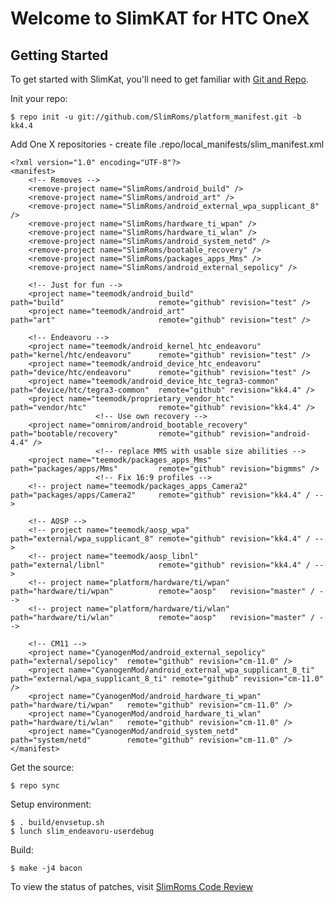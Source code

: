 Welcome to SlimKAT for HTC OneX
===============================


Getting Started
---------------

To get started with SlimKat, you'll need to get familiar with
[Git and Repo](http://source.android.com/download/using-repo).

Init your repo:

    $ repo init -u git://github.com/SlimRoms/platform_manifest.git -b kk4.4

Add One X repositories - create file .repo/local_manifests/slim_manifest.xml

    <?xml version="1.0" encoding="UTF-8"?>
    <manifest>
        <!-- Removes -->
        <remove-project name="SlimRoms/android_build" />
        <remove-project name="SlimRoms/android_art" />
        <remove-project name="SlimRoms/android_external_wpa_supplicant_8" />
        <remove-project name="SlimRoms/hardware_ti_wpan" />
        <remove-project name="SlimRoms/hardware_ti_wlan" />
        <remove-project name="SlimRoms/android_system_netd" />
        <remove-project name="SlimRoms/bootable_recovery" />
        <remove-project name="SlimRoms/packages_apps_Mms" />
        <remove-project name="SlimRoms/android_external_sepolicy" />

        <!-- Just for fun -->
        <project name="teemodk/android_build"                    path="build"                     remote="github" revision="test" />
        <project name="teemodk/android_art"                      path="art"                       remote="github" revision="test" />

        <!-- Endeavoru -->
        <project name="teemodk/android_kernel_htc_endeavoru"     path="kernel/htc/endeavoru"      remote="github" revision="test" />
        <project name="teemodk/android_device_htc_endeavoru"     path="device/htc/endeavoru"      remote="github" revision="test" />
        <project name="teemodk/android_device_htc_tegra3-common" path="device/htc/tegra3-common"  remote="github" revision="kk4.4" />
        <project name="teemodk/proprietary_vendor_htc"           path="vendor/htc"                remote="github" revision="kk4.4" />
                       <!-- Use own recovery -->
        <project name="omnirom/android_bootable_recovery"        path="bootable/recovery"         remote="github" revision="android-4.4" />
                       <!-- replace MMS with usable size abilities -->
        <project name="teemodk/packages_apps_Mms"                path="packages/apps/Mms"         remote="github" revision="bigmms" />
                       <!-- Fix 16:9 profiles -->
        <!-- project name="teemodk/packages_apps_Camera2"            path="packages/apps/Camera2"     remote="github" revision="kk4.4" / -->

        <!-- AOSP -->
        <!-- project name="teemodk/aosp_wpa"                         path="external/wpa_supplicant_8" remote="github" revision="kk4.4" / -->
        <!-- project name="teemodk/aosp_libnl"                       path="external/libnl"            remote="github" revision="kk4.4" / -->
        <!-- project name="platform/hardware/ti/wpan"                path="hardware/ti/wpan"          remote="aosp"   revision="master" / -->
        <!-- project name="platform/hardware/ti/wlan"                path="hardware/ti/wlan"          remote="aosp"   revision="master" / -->

        <!-- CM11 -->
        <project name="CyanogenMod/android_external_sepolicy"            path="external/sepolicy"  remote="github" revision="cm-11.0" />
        <project name="CyanogenMod/android_external_wpa_supplicant_8_ti"    path="external/wpa_supplicant_8_ti" remote="github" revision="cm-11.0" />
        <project name="CyanogenMod/android_hardware_ti_wpan"             path="hardware/ti/wpan"   remote="github" revision="cm-11.0" />
        <project name="CyanogenMod/android_hardware_ti_wlan"             path="hardware/ti/wlan"   remote="github" revision="cm-11.0" />
        <project name="CyanogenMod/android_system_netd"                  path="system/netd"        remote="github" revision="cm-11.0" />
    </manifest>


Get the source:

    $ repo sync

Setup environment:

    $ . build/envsetup.sh
    $ lunch slim_endeavoru-userdebug

Build:

    $ make -j4 bacon




To view the status of patches, visit [SlimRoms Code Review](http://gerrit.slimroms.net)
